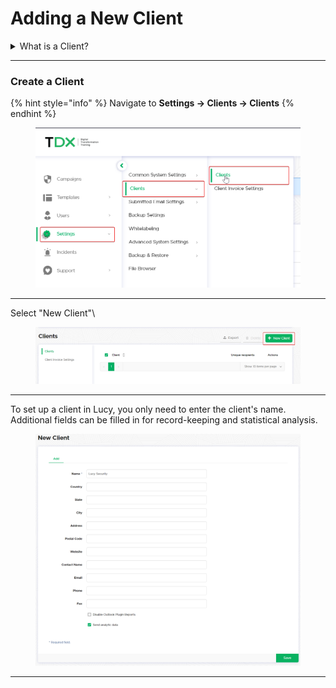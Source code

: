 # Adding a New Client

<details>

<summary>What is a Client?</summary>

Lucy’s architecture utilizes a client framework to organize information, where each client acts as a container for elements such as campaigns, templates, and user access. This structure promotes data segregation and improved security, ensuring data integrity and confidentiality. Clients can be customized to suit various needs: a single client is appropriate for one organization, while managing multiple organizations requires distinct clients for each, allowing tailored control and security for every organization.

</details>

***

### Create a Client

{% hint style="info" %}
Navigate to **Settings -> Clients -> Clients**
{% endhint %}

<div align="center" data-full-width="false"><figure><img src="../../../.gitbook/assets/image (248).png" alt="" width="563"><figcaption></figcaption></figure></div>

***

Select "New Client"\


<figure><img src="../../../.gitbook/assets/image (251).png" alt=""><figcaption></figcaption></figure>

***

To set up a client in Lucy, you only need to enter the client's name. Additional fields can be filled in for record-keeping and statistical analysis.

<figure><img src="../../../.gitbook/assets/image (252).png" alt=""><figcaption></figcaption></figure>

***
